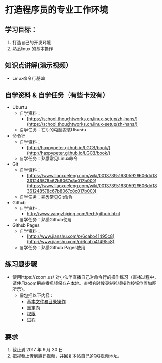 # 打造程序员的专业工作环境

## 学习目标：

1. 打造自己的开发环境
2. 熟悉linux 的基本操作

## 知识点讲解(演示视频）

- Linux命令行基础

## 自学资料 & 自学任务（有些卡没有）

- Ubuntu
  - 自学资料：
    - [https://school.thoughtworks.cn/linux-setup/zh-hans/](https://school.thoughtworks.cn/linux-setup/zh-hans/)
  - 自学任务：在你的电脑安装Ubuntu
- 命令行
  - 自学资料：
    - [http://happypeter.github.io/LGCB/book/](http://happypeter.github.io/LGCB/book/)
  - 自学任务：熟悉常见Linux命令
- Git
  - 自学资料：
    - [https://www.liaoxuefeng.com/wiki/0013739516305929606dd18361248578c67b8067c8c017b000](https://www.liaoxuefeng.com/wiki/0013739516305929606dd18361248578c67b8067c8c017b000)
  - 自学任务：熟悉常见Git命令
- Github
  - 自学资料：
    - http://www.yangzhiping.com/tech/github.html
  - 自学任务：熟悉Github使用
- Github Pages
  - 自学资料：
    - [http://www.jianshu.com/p/6cabb41495c8](http://www.jianshu.com/p/6cabb41495c8)
  - 自学任务：熟悉Github Pages使用

## 练习题步骤

- 使用https://zoom.us/ 对小伙伴直播自己对命令行的操作练习（直播过程中，请使用zoom把直播视频保存在本地。直播的时候录制视频操作按钮位置如图所示）。
  - 需包括以下内容：
    - [基本文件和目录操作](http://happypeter.github.io/LGCB/book/04_file_basics.html)
    - [重定向](http://happypeter.github.io/LGCB/book/05_redirection.html)
    - [权限](http://happypeter.github.io/LGCB/book/06_bash_perm.html)
    - [进程](http://happypeter.github.io/LGCB/book/07_process.html)

## 要求

1. 截止到 2017 年 9 月 30 日
2. 把视频上传到[腾讯视频](https://v.qq.com/)，并回复本帖自己的QQ视频地址。